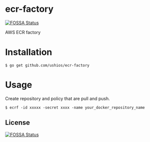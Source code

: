 # ecr-factory
[![FOSSA Status](https://app.fossa.io/api/projects/git%2Bgithub.com%2Fushios%2Fecr-factory.svg?type=shield)](https://app.fossa.io/projects/git%2Bgithub.com%2Fushios%2Fecr-factory?ref=badge_shield)

AWS ECR factory

# Installation

```console
$ go get github.com/ushios/ecr-factory
```

# Usage

Create repository and policy that are pull and push.
```console
$ ecrf -id xxxxx -secret xxxx -name your_docker_repository_name
```


## License
[![FOSSA Status](https://app.fossa.io/api/projects/git%2Bgithub.com%2Fushios%2Fecr-factory.svg?type=large)](https://app.fossa.io/projects/git%2Bgithub.com%2Fushios%2Fecr-factory?ref=badge_large)